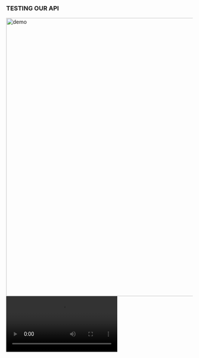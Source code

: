 ### TESTING OUR API

<img src="./demo.gif" alt="demo " width="750" />

<video src='./demo.mp4' controls width='300' >

<img src="demo.gif"  alt="demo" width="600">

### REQUISITOS | FEATURES
- [x] Deve ser possivel criar uma conta
- [x] Deve ser possivel  buscr o extrato bancario do cliente
- [x] Deve ser possivel  realizer um deposito
- [x] Deve ser possivel  realizar um saque
- [x] Deve ser possivel  buscar o extrato bancario do cliente por data
- [x] Deve ser possivel  atualizar dados da conta do cliente
- [x] Deve ser possivel  obter dados da conta do cliente
- [x] Deve ser possivel  deletar uma conta

### REGRAS DE NEGOCIO
- [x] Não deve ser possivel cadastrar uma conta com CPF já existente
- [x] Não deve ser possivel fazer depoisito em cona não existente
- [x] Não deve ser possivel buscar extrato de uma conta inexistente
- [x] Não deve ser possivel fazer um saque em conta inexistente
- [x] Não deve ser possivel exlucir uma conta inexistente
- [x] Não deve ser possivel fazer saque com saldo insuficiente